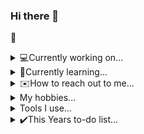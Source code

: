 ### Hi there 👋

🎯

<details>
  <summary>💻Currently working on...</summary>
  
  ## Flutter💙
   - Scheduling App📅
  ## Vue💚
   - Online Shop🛒
</details>

<details>
  <summary>📖Currently learning...</summary>
  
  - Vue🇻
  - python🐍
</details>

<details>
  <summary>✉️How to reach out to me...</summary>
    
  You can write me a dm on Discord @Mesota22 #2222
</details>


</details>

<details>
  <summary>My hobbies...</summary>
  
  - Programming👨‍💻
       
  - Photography📷
    
  - Vfx (After Effects)🎬
  
  
</details>

<details>
  <summary>Tools I use...</summary>
  
  - VsCode / Code-Server / Vim👨🏽‍💻
  - Arch Linux / Windows 10 🐧
</details>

<details>
  <summary>✔️This Years to-do list...</summary>
  
  - Get good at at least one javascript framework (Vue or React)
  - Build a desktop app with Flutter
  - Improve in Python
  - Create 10 public Git repos
  - Get a better understanding / overview of Git(hub)
</details>
